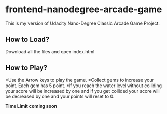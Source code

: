 # frontend-nanodegree-arcade-game

This is my version of Udacity Nano-Degree Classic Arcade Game Project.

## How to Load?
 Download all the files and open index.html 

## How to Play?
   *Use the Arrow keys to play the game.
   *Collect gems to increase your point. Each gem has 5 point.
   *If you reach the water level without colliding your score will be increased by one and if you get collided your score will be decreased by one and your points will reset to 0.
  
**Time Limit coming soon**

